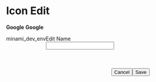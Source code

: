 # Icon Edit

__Google__
**Google**

<td class="awsui_cell_wih1l_j0rbc_51 awsui_body-cell_wih1l_j0rbc_84"><span style="display: flex;"><span class="" style="overflow: hidden; text-overflow: ellipsis; white-space: nowrap;">minami_dev_env</span><span style="flex-grow: 1;"><awsui-popover initialized="true"><div class="awsui-popover"><span class="awsui-popover__trigger"><span awsui-popover-region="trigger"><span><button style="border: none; background: none; padding: 0px 0px 0px 5px; margin: 0px; vertical-align: top;"><awsui-icon initialized="true"><span class="awsui-icon awsui-icon-size-normal awsui-icon-variant-subtle"><svg xmlns="http://www.w3.org/2000/svg" viewBox="0 0 16 16" focusable="false" aria-hidden="true"><path class="stroke-linejoin-round" d="M13 8v6H3V2h6.5M6 10l8-8"></path></svg></span></awsui-icon></button></span></span></span><div class="awsui-popover__tab-trap" tabindex="-1"></div><div class="awsui-popover__body awsui-popover__body--size-medium awsui-popover__body--position-right-top awsui-popover__body--visible" tabindex="-1" role="dialog" override-focus="" style="top: 210.8px; left: 208.137px; width: 282px; height: auto;"><div class="awsui-popover__arrow awsui-popover__arrow--position-right-top" aria-hidden="true"><div class="awsui-popover__arrow-outer"></div><div class="awsui-popover__arrow-inner"></div></div><div class="awsui-popover__main"><div class="awsui-popover__header" id="awsui-popover-5" awsui-popover-region="header">Edit Name</div><div class="awsui-popover__content" aria-live="polite" aria-atomic="true" awsui-popover-region="content"><span><div style="min-width: 250px;"><div style="min-height: 65px;"><awsui-form-field initialized="true"><div class="awsui-form-field awsui-form-field-stretch"><div class="awsui-grid awsui-form-field-controls"><div class="awsui-row"><div class="awsui-form-field-control col-xxxs-12 col-xs-9" awsui-form-field-region="control"><span><awsui-input initialized="true"><div class="awsui-input-container"><input id="awsui-input-6" autocomplete="on" class="awsui-input awsui-input-type-text" type="text" aria-label="Edit Name"></div></awsui-input></span></div></div></div></div></awsui-form-field></div><div style="margin-top: 0.5em; display: flex; justify-content: flex-end;"><awsui-button initialized="true"><button class="awsui-button awsui-button-variant-link awsui-hover-child-icons" type="submit" override-focus="" aria-label="Cancel"><span awsui-button-region="text">Cancel</span></button></awsui-button><awsui-button initialized="true"><button class="awsui-button awsui-button-variant-primary awsui-hover-child-icons" type="submit" override-focus="" aria-label="Save"><span awsui-button-region="text">Save</span></button></awsui-button></div></div></span></div></div></div><div class="awsui-popover__tab-trap" tabindex="-1"></div></div></awsui-popover></span></span></td>
